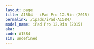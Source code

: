 ```yaml
---
layout: page
title: A1584 - iPad Pro 12.9in (2015)
permalink: /ipads/iPad-A1584/
model_name: iPad Pro 12.9in (2015)
aka: 
code: A1584
sim: undefined
---
```

